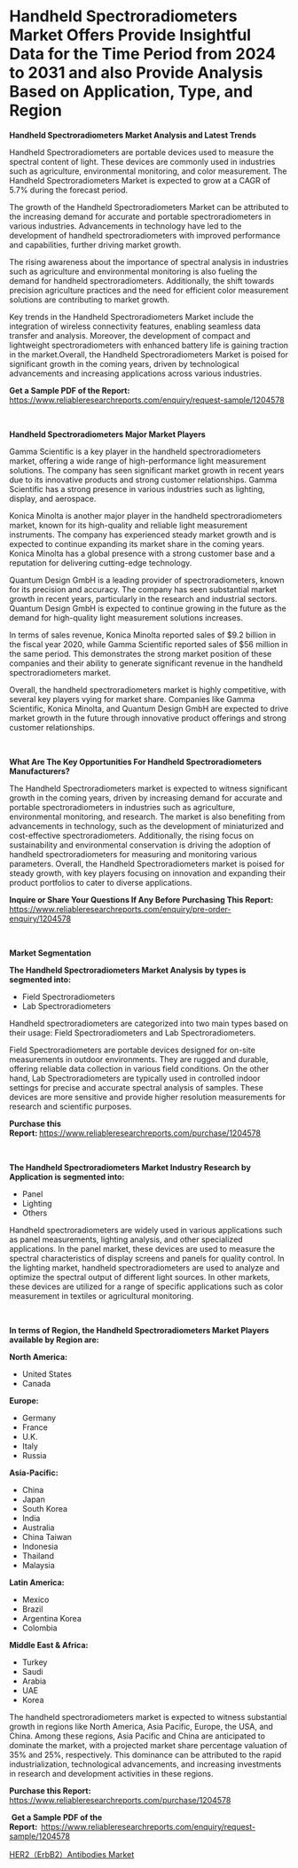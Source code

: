 <p><h1>Handheld Spectroradiometers Market Offers Provide Insightful Data for the Time Period from 2024 to 2031 and also Provide Analysis Based on Application, Type, and Region</h1></p><p><strong>Handheld Spectroradiometers Market Analysis and Latest Trends</strong></p>
<p><p>Handheld Spectroradiometers are portable devices used to measure the spectral content of light. These devices are commonly used in industries such as agriculture, environmental monitoring, and color measurement. The Handheld Spectroradiometers Market is expected to grow at a CAGR of 5.7% during the forecast period.</p><p>The growth of the Handheld Spectroradiometers Market can be attributed to the increasing demand for accurate and portable spectroradiometers in various industries. Advancements in technology have led to the development of handheld spectroradiometers with improved performance and capabilities, further driving market growth.</p><p>The rising awareness about the importance of spectral analysis in industries such as agriculture and environmental monitoring is also fueling the demand for handheld spectroradiometers. Additionally, the shift towards precision agriculture practices and the need for efficient color measurement solutions are contributing to market growth.</p><p>Key trends in the Handheld Spectroradiometers Market include the integration of wireless connectivity features, enabling seamless data transfer and analysis. Moreover, the development of compact and lightweight spectroradiometers with enhanced battery life is gaining traction in the market.Overall, the Handheld Spectroradiometers Market is poised for significant growth in the coming years, driven by technological advancements and increasing applications across various industries.</p></p>
<p><strong>Get a Sample PDF of the Report:&nbsp;</strong> <a href="https://www.reliableresearchreports.com/enquiry/request-sample/1204578">https://www.reliableresearchreports.com/enquiry/request-sample/1204578</a></p>
<p>&nbsp;</p>
<p><strong>Handheld Spectroradiometers Major Market Players</strong></p>
<p><p>Gamma Scientific is a key player in the handheld spectroradiometers market, offering a wide range of high-performance light measurement solutions. The company has seen significant market growth in recent years due to its innovative products and strong customer relationships. Gamma Scientific has a strong presence in various industries such as lighting, display, and aerospace.</p><p>Konica Minolta is another major player in the handheld spectroradiometers market, known for its high-quality and reliable light measurement instruments. The company has experienced steady market growth and is expected to continue expanding its market share in the coming years. Konica Minolta has a global presence with a strong customer base and a reputation for delivering cutting-edge technology.</p><p>Quantum Design GmbH is a leading provider of spectroradiometers, known for its precision and accuracy. The company has seen substantial market growth in recent years, particularly in the research and industrial sectors. Quantum Design GmbH is expected to continue growing in the future as the demand for high-quality light measurement solutions increases.</p><p>In terms of sales revenue, Konica Minolta reported sales of $9.2 billion in the fiscal year 2020, while Gamma Scientific reported sales of $56 million in the same period. This demonstrates the strong market position of these companies and their ability to generate significant revenue in the handheld spectroradiometers market.</p><p>Overall, the handheld spectroradiometers market is highly competitive, with several key players vying for market share. Companies like Gamma Scientific, Konica Minolta, and Quantum Design GmbH are expected to drive market growth in the future through innovative product offerings and strong customer relationships.</p></p>
<p>&nbsp;</p>
<p><strong>What Are The Key Opportunities For Handheld Spectroradiometers Manufacturers?</strong></p>
<p><p>The Handheld Spectroradiometers market is expected to witness significant growth in the coming years, driven by increasing demand for accurate and portable spectroradiometers in industries such as agriculture, environmental monitoring, and research. The market is also benefiting from advancements in technology, such as the development of miniaturized and cost-effective spectroradiometers. Additionally, the rising focus on sustainability and environmental conservation is driving the adoption of handheld spectroradiometers for measuring and monitoring various parameters. Overall, the Handheld Spectroradiometers market is poised for steady growth, with key players focusing on innovation and expanding their product portfolios to cater to diverse applications.</p></p>
<p><strong>Inquire or Share Your Questions If Any Before Purchasing This Report:</strong> <a href="https://www.reliableresearchreports.com/enquiry/pre-order-enquiry/1204578">https://www.reliableresearchreports.com/enquiry/pre-order-enquiry/1204578</a></p>
<p>&nbsp;</p>
<p><strong>Market Segmentation</strong></p>
<p><strong>The Handheld Spectroradiometers Market Analysis by types is segmented into:</strong></p>
<p><ul><li>Field Spectroradiometers</li><li>Lab Spectroradiometers</li></ul></p>
<p><p>Handheld spectroradiometers are categorized into two main types based on their usage: Field Spectroradiometers and Lab Spectroradiometers. </p><p>Field Spectroradiometers are portable devices designed for on-site measurements in outdoor environments. They are rugged and durable, offering reliable data collection in various field conditions. On the other hand, Lab Spectroradiometers are typically used in controlled indoor settings for precise and accurate spectral analysis of samples. These devices are more sensitive and provide higher resolution measurements for research and scientific purposes.</p></p>
<p><strong>Purchase this Report:&nbsp;</strong><a href="https://www.reliableresearchreports.com/purchase/1204578">https://www.reliableresearchreports.com/purchase/1204578</a></p>
<p>&nbsp;</p>
<p><strong>The Handheld Spectroradiometers Market Industry Research by Application is segmented into:</strong></p>
<p><ul><li>Panel</li><li>Lighting</li><li>Others</li></ul></p>
<p><p>Handheld spectroradiometers are widely used in various applications such as panel measurements, lighting analysis, and other specialized applications. In the panel market, these devices are used to measure the spectral characteristics of display screens and panels for quality control. In the lighting market, handheld spectroradiometers are used to analyze and optimize the spectral output of different light sources. In other markets, these devices are utilized for a range of specific applications such as color measurement in textiles or agricultural monitoring.</p></p>
<p>&nbsp;</p>
<p><strong>In terms of Region, the Handheld Spectroradiometers Market Players available by Region are:</strong></p>
<p>
    <p> <strong> North America: </strong>
        <ul>
            <li>United States</li>
            <li>Canada</li>
        </ul>
        </p> 
    <p> <strong> Europe: </strong>
        <ul>
            <li>Germany</li>
            <li>France</li>
            <li>U.K.</li>
            <li>Italy</li>
            <li>Russia</li>
        </ul>
        </p> 
    <p> <strong> Asia-Pacific: </strong>
        <ul>
            <li>China</li>
            <li>Japan</li>
            <li>South Korea</li>
            <li>India</li>
            <li>Australia</li>
            <li>China Taiwan</li>
            <li>Indonesia</li>
            <li>Thailand</li>
            <li>Malaysia</li>
        </ul>
        </p> 
    <p> <strong> Latin America: </strong>
        <ul>
            <li>Mexico</li>
            <li>Brazil</li>
            <li>Argentina Korea</li>
            <li>Colombia</li>
        </ul>
        </p> 
    <p> <strong> Middle East & Africa: </strong>
        <ul>
            <li>Turkey</li>
            <li>Saudi</li>
            <li>Arabia</li>
            <li>UAE</li>
            <li>Korea</li>
        </ul>
    </p>
    </p>
<p><p>The handheld spectroradiometers market is expected to witness substantial growth in regions like North America, Asia Pacific, Europe, the USA, and China. Among these regions, Asia Pacific and China are anticipated to dominate the market, with a projected market share percentage valuation of 35% and 25%, respectively. This dominance can be attributed to the rapid industrialization, technological advancements, and increasing investments in research and development activities in these regions.</p></p>
<p><strong>Purchase this Report: </strong><a href="https://www.reliableresearchreports.com/purchase/1204578">https://www.reliableresearchreports.com/purchase/1204578</a></p>
<p>&nbsp;<strong>Get a Sample PDF of the Report:&nbsp;&nbsp;</strong><a href="https://www.reliableresearchreports.com/enquiry/request-sample/1204578">https://www.reliableresearchreports.com/enquiry/request-sample/1204578</a></p>
<p><strong></strong></p>
<p><p><a href="https://github.com/Airanohannonzb68e5pb53oc1/Market-Research-Report-List-1/blob/main/her2erbb2antibodies-market.md">HER2（ErbB2）Antibodies Market</a></p></p>